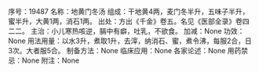 序号：19487
名称：地黄门冬汤
组成：干地黄4两，麦门冬半升，五味子半升，蜜半升，大黄1两，消石1两。
出处：方出《千金》卷五。名见《医部全录》卷四二二。
主治：小儿寒热咳逆，膈中有癖，吐乳，不欲食。
加减：None
功效：None
用法用量：以水3升，煮取1升，去滓，纳消石、蜜，煮令沸，每服2合，日3次。大者服5合。
制备方法：None
临床应用：None
各家论述：None
用药禁忌：None
附注：None
